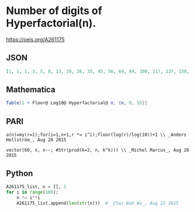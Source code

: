 # Number of digits of Hyperfactorial\(n\)\.
https://oeis.org/A261175
## JSON
```JSON
[1, 1, 1, 3, 5, 8, 13, 19, 26, 35, 45, 56, 69, 84, 100, 117, 137, 158, 180, 204, 231, 258, 288, 319, 352, 387, 424, 463, 503, 546, 590, 636, 684, 734, 786, 840, 897, 955, 1015, 1077, 1141, 1207, 1275, 1345, 1418, 1492, 1568, 1647, 1728, 1811, 1896, 1983, 2072, 2163, 2257, 2352]
```
## Mathematica
```Mathematica
Table[1 + Floor@ Log10@ Hyperfactorial@ n, {n, 0, 55}]
```
## PARI
```PARI
a(n)=my(r=1);for(i=1,n+1,r *= i^i);floor(log(r)/log(10))+1 \\ _Anders Hellström_, Aug 20 2015
```
```PARI
vector(60, n, n--; #Str(prod(k=2, n, k^k))) \\ _Michel Marcus_, Aug 20 2015
```
## Python
```Python
A261175_list, n = [], 1
for i in range(100):
    n *= i**i
    A261175_list.append(len(str(n)))  # _Chai Wah Wu_, Aug 21 2015
```
